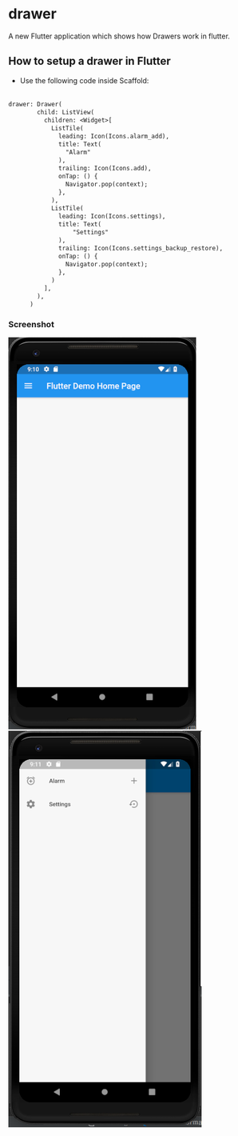 # drawer

A new Flutter application which shows how Drawers work in flutter.

## How to setup a drawer in Flutter

 - Use the following code inside Scaffold:
 
 ```
 
 drawer: Drawer(
         child: ListView(
           children: <Widget>[
             ListTile(
               leading: Icon(Icons.alarm_add),
               title: Text(
                 "Alarm"
               ),
               trailing: Icon(Icons.add),
               onTap: () {
                 Navigator.pop(context);
               },
             ),
             ListTile(
               leading: Icon(Icons.settings),
               title: Text(
                   "Settings"
               ),
               trailing: Icon(Icons.settings_backup_restore),
               onTap: () {
                 Navigator.pop(context);
               },
             )
           ],
         ),
       )
 
```

### Screenshot

![](./screenshots/screen1.png) ![](./screenshots/screen2.png)
